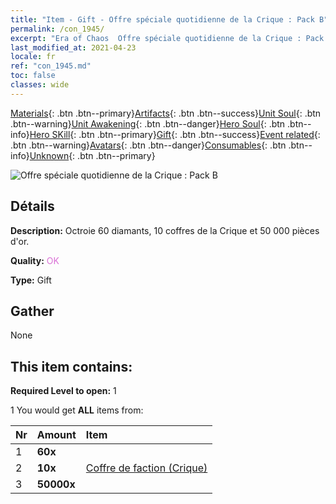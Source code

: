 ```yaml
---
title: "Item - Gift - Offre spéciale quotidienne de la Crique : Pack B"
permalink: /con_1945/
excerpt: "Era of Chaos  Offre spéciale quotidienne de la Crique : Pack B"
last_modified_at: 2021-04-23
locale: fr
ref: "con_1945.md"
toc: false
classes: wide
---
```

 [Materials](/ItemsFR/){: .btn .btn--primary}[Artifacts](/ItemsFR/Artifacts/){: .btn .btn--success}[Unit Soul](/ItemsFR/UnitSoul/){: .btn .btn--warning}[Unit Awakening](/ItemsFR/UnitAwakening/){: .btn .btn--danger}[Hero Soul](/ItemsFR/HeroSoul/){: .btn .btn--info}[Hero SKill](/ItemsFR/HeroSkill/){: .btn .btn--primary}[Gift](/ItemsFR/Gift/){: .btn .btn--success}[Event related](/ItemsFR/Events/){: .btn .btn--warning}[Avatars](/ItemsFR/Avatars/){: .btn .btn--danger}[Consumables](/ItemsFR/Consumables/){: .btn .btn--info}[Unknown](/ItemsFR/Unknown/){: .btn .btn--primary}

 ![Offre spéciale quotidienne de la Crique : Pack B](/images/t/i_907220.png)

## Détails
 **Description:** Octroie 60 diamants, 10 coffres de la Crique et 50 000 pièces d'or.

 **Quality:** <span style="color: #DA70D6">OK</span>

 **Type:** Gift

## Gather

  None

## This item contains:

 **Required Level to open:** 1

 1 You would get **ALL** items  from:

  | Nr | Amount |     Item    |
  |:---|:-------|:------------|
  | 1 |  **60x** | <i class="fas fa-gem"/> |  | 
  | 2 |  **10x** | [Coffre de faction (Crique)](/ItemsFR/con_1278/) |  | 
  | 3 |  **50000x** | <i class="fas fa-coins"/> |  | 
